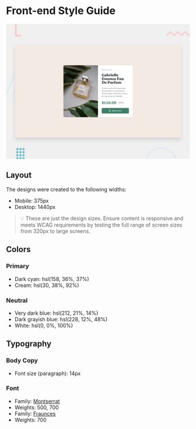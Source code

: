 # Front-end Style Guide
![Design preview for the Product preview card component coding challenge](./design/desktop-preview.jpg)

## Layout

The designs were created to the following widths:  

- Mobile: 375px  
- Desktop: 1440px  

> 💡 These are just the design sizes. Ensure content is responsive and meets WCAG requirements by testing the full range of screen sizes from 320px to large screens.  

## Colors

### Primary

- Dark cyan: hsl(158, 36%, 37%)  
- Cream: hsl(30, 38%, 92%)  

### Neutral

- Very dark blue: hsl(212, 21%, 14%)  
- Dark grayish blue: hsl(228, 12%, 48%)  
- White: hsl(0, 0%, 100%)  

## Typography

### Body Copy

- Font size (paragraph): 14px  

### Font

- Family: [Montserrat](https://fonts.google.com/specimen/Montserrat)  
- Weights: 500, 700   
- Family: [Fraunces](https://fonts.google.com/specimen/Fraunces)  
- Weights: 700  
